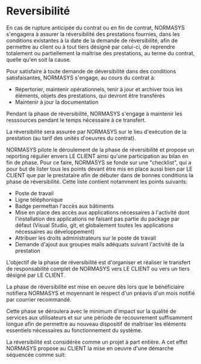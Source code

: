 # Reversibilité

En cas de rupture anticipée du contrat ou en fin de contrat, NORMASYS s'engagera à assurer la réversibilité des prestations fournies, dans les conditions existantes à la date de la demande de réversibilité, afin de permettre au client ou à tout tiers désigné par celui-ci, de reprendre totalement ou partiellement la maîtrise des prestations, au terme du contrat, quelle qu'en soit la cause.

Pour satisfaire à toute demande de déversibilité dans des conditions satisfaisantes, NORMASYS s'engage, au cours du contrat à:

* Répertorier, maintenir opérationnels, tenir à jour et archiver tous les éléments, objets des prestations, qui devront être transférés
* Maintenir à jour la documentation

Pendant la phase de réversibilité, NORMASYS s'engage à maintenir les resssources pendant le temps nécessaire à ce transfert.

La réversibilité sera assurée par NORMASYS sur le lieu d'exécution de la prestation (au tarif des unités d'oeuvres du contrat).

NORMASYS pilote le déroulement de la phase de réversibilité et propose un reporting régulier envers LE CLIENT ainsi qu'une participation au bilan en fin de phase. Pour ce faire, NORMASYS se fonde sur une "checklist", qui a pour but de lister tous les points devant être mis en place aussi bien par LE CLIENT que par le prestataire afin de débuter dans de bonnes conditions la phase de réversibilité. Cette liste contient notamment les points suivants:

* Poste de travail
* Ligne téléphonique
* Badge permettan l'accès aux bâtiments
* Mise en place des accès aux applications nécessaires à l'activité dont l'installation des applications ne faisant pas partie du package par défaut (Visual Studio, git, et globalement toutes les applications nécessaires au développement)
* Attribuer les droits administrateurs sur le poste de travail
* Demande d'ajout aux groupes mails adéquats suivant l'activité de la prestation

L'objectif de la phase de réversibilité est d'organiser et réaliser le transfert de responsabilité complet de NORMASYS vers LE CLIENT ou vers un tiers désigné par LE CLIENT.

La phase de réversibilité est mise en oeuvre dès lors que le bénéficiaire notifiera NORMASYS et moyennant le respect d'un préavis d'un mois notifié par courrier recommandé.

Cette phase se déroulera avec le minimum d'impact sur la qualité de services aux utilisateurs et sur une période de recouvrement suffisamment longue afin de permettre au nouveau dispositif de maîtriser les éléments essentiels nécessaires au fonctionnement du système.

La réversibilité est considérée comme un projet à part entière. A cet effet NORMASYS propose au CLIENT la mise en oeuvre d'une démarche séquencée comme suit:

